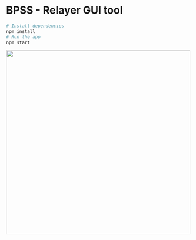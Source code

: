 # BPSS - Relayer GUI tool

```bash
# Install dependencies
npm install
# Run the app
npm start
```

<img src="https://i.imgur.com/HZFQiXd.jpg" width="500">